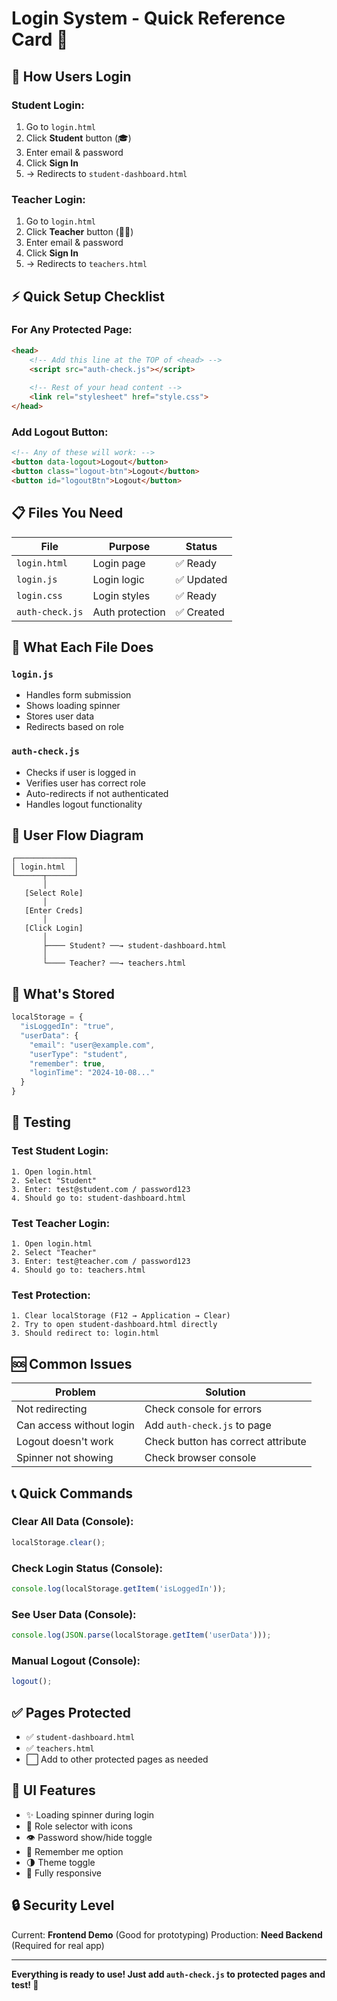 # Login System - Quick Reference Card 🚀

## 🔐 How Users Login

### Student Login:
1. Go to `login.html`
2. Click **Student** button (🎓)
3. Enter email & password
4. Click **Sign In**
5. → Redirects to `student-dashboard.html`

### Teacher Login:
1. Go to `login.html`
2. Click **Teacher** button (👨‍🏫)
3. Enter email & password
4. Click **Sign In**
5. → Redirects to `teachers.html`

## ⚡ Quick Setup Checklist

### For Any Protected Page:

```html
<head>
    <!-- Add this line at the TOP of <head> -->
    <script src="auth-check.js"></script>
    
    <!-- Rest of your head content -->
    <link rel="stylesheet" href="style.css">
</head>
```

### Add Logout Button:

```html
<!-- Any of these will work: -->
<button data-logout>Logout</button>
<button class="logout-btn">Logout</button>
<button id="logoutBtn">Logout</button>
```

## 📋 Files You Need

| File | Purpose | Status |
|------|---------|--------|
| `login.html` | Login page | ✅ Ready |
| `login.js` | Login logic | ✅ Updated |
| `login.css` | Login styles | ✅ Ready |
| `auth-check.js` | Auth protection | ✅ Created |

## 🎯 What Each File Does

### `login.js`
- Handles form submission
- Shows loading spinner
- Stores user data
- Redirects based on role

### `auth-check.js`
- Checks if user is logged in
- Verifies user has correct role
- Auto-redirects if not authenticated
- Handles logout functionality

## 🔄 User Flow Diagram

```
┌─────────────┐
│ login.html  │
└──────┬──────┘
       │
   [Select Role]
       │
   [Enter Creds]
       │
   [Click Login]
       │
       ├──── Student? ──→ student-dashboard.html
       │
       └──── Teacher? ──→ teachers.html
```

## 💾 What's Stored

```javascript
localStorage = {
  "isLoggedIn": "true",
  "userData": {
    "email": "user@example.com",
    "userType": "student",
    "remember": true,
    "loginTime": "2024-10-08..."
  }
}
```

## 🧪 Testing

### Test Student Login:
```
1. Open login.html
2. Select "Student"
3. Enter: test@student.com / password123
4. Should go to: student-dashboard.html
```

### Test Teacher Login:
```
1. Open login.html
2. Select "Teacher"
3. Enter: test@teacher.com / password123
4. Should go to: teachers.html
```

### Test Protection:
```
1. Clear localStorage (F12 → Application → Clear)
2. Try to open student-dashboard.html directly
3. Should redirect to: login.html
```

## 🆘 Common Issues

| Problem | Solution |
|---------|----------|
| Not redirecting | Check console for errors |
| Can access without login | Add `auth-check.js` to page |
| Logout doesn't work | Check button has correct attribute |
| Spinner not showing | Check browser console |

## 📞 Quick Commands

### Clear All Data (Console):
```javascript
localStorage.clear();
```

### Check Login Status (Console):
```javascript
console.log(localStorage.getItem('isLoggedIn'));
```

### See User Data (Console):
```javascript
console.log(JSON.parse(localStorage.getItem('userData')));
```

### Manual Logout (Console):
```javascript
logout();
```

## ✅ Pages Protected

- ✅ `student-dashboard.html`
- ✅ `teachers.html`
- ⬜ Add to other protected pages as needed

## 🎨 UI Features

- ✨ Loading spinner during login
- 🎯 Role selector with icons
- 👁️ Password show/hide toggle
- 💾 Remember me option
- 🌗 Theme toggle
- 📱 Fully responsive

## 🔒 Security Level

Current: **Frontend Demo** (Good for prototyping)
Production: **Need Backend** (Required for real app)

---

**Everything is ready to use! Just add `auth-check.js` to protected pages and test! 🎉**
